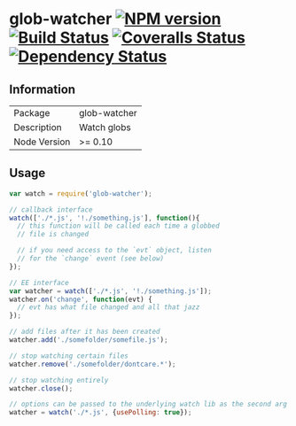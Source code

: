 # glob-watcher [![NPM version][npm-image]][npm-url] [![Build Status][travis-image]][travis-url] [![Coveralls Status][coveralls-image]][coveralls-url] [![Dependency Status][david-image]][david-url]

## Information

<table>
<tr>
<td>Package</td><td>glob-watcher</td>
</tr>
<tr>
<td>Description</td>
<td>Watch globs</td>
</tr>
<tr>
<td>Node Version</td>
<td>>= 0.10</td>
</tr>
</table>

## Usage

```javascript
var watch = require('glob-watcher');

// callback interface
watch(['./*.js', '!./something.js'], function(){
  // this function will be called each time a globbed
  // file is changed

  // if you need access to the `evt` object, listen
  // for the `change` event (see below)
});

// EE interface
var watcher = watch(['./*.js', '!./something.js']);
watcher.on('change', function(evt) {
  // evt has what file changed and all that jazz
});

// add files after it has been created
watcher.add('./somefolder/somefile.js');

// stop watching certain files
watcher.remove('./somefolder/dontcare.*');

// stop watching entirely
watcher.close();

// options can be passed to the underlying watch lib as the second arg
watcher = watch('./*.js', {usePolling: true});
```


[npm-url]: https://npmjs.org/package/glob-watcher
[npm-image]: https://badge.fury.io/js/glob-watcher.png

[travis-url]: https://travis-ci.org/wearefractal/glob-watcher
[travis-image]: https://travis-ci.org/wearefractal/glob-watcher.png?branch=master

[coveralls-url]: https://coveralls.io/r/wearefractal/glob-watcher
[coveralls-image]: https://coveralls.io/repos/wearefractal/glob-watcher/badge.png

[depstat-url]: https://david-dm.org/wearefractal/glob-watcher
[depstat-image]: https://david-dm.org/wearefractal/glob-watcher.png

[david-url]: https://david-dm.org/wearefractal/glob-watcher
[david-image]: https://david-dm.org/wearefractal/glob-watcher.png?theme=shields.io
